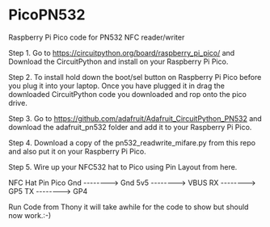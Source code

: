 # PicoPN532
Raspberry Pi Pico code for PN532 NFC reader/writer


Step 1. Go to https://circuitpython.org/board/raspberry_pi_pico/ and Download the CircuitPython and install on your Raspberry Pi Pico.

Step 2. To install hold down the boot/sel button on Raspberry Pi Pico before you plug it into your laptop. Once you have plugged it in drag the downloaded CircuitPython code you downloaded and rop onto the pico drive.

Step 3. Go to https://github.com/adafruit/Adafruit_CircuitPython_PN532 and download the adafruit_pn532 folder and add it to your Raspberry Pi Pico.

Step 4. Download a copy of the pn532_readwrite_mifare.py from this repo and also put it on your Raspberry Pi Pico. 

Step 5. Wire up your NFC532 hat to Pico using Pin Layout from here.

  NFC Hat Pin       Pico
  Gnd -------->     Gnd
  5v5 -------->     VBUS
  RX  -------->     GP5
  TX  -------->     GP4
  
Run Code from Thony it will take awhile for the code to show but should now work.:-)
